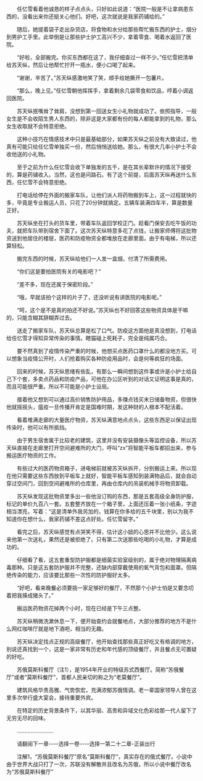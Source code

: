<div class="read-content j_readContent" id="">
                <p>　　任忆雪看着他诚恳的样子点点头，只好如此说道：“医院一般是不让拿病患东西的，没看出来你还挺关心他们。好吧，这次就说是我家药铺给的。”<p>　　随后，她提着袋子走出杂货店，将食物和水分给那些帮忙搬东西的护士，烟分到男护工手里。此举倒是让那些护士护工高兴不少，拿着零食、喝着水返回了医院。<p>　　“好啦，全部搬完。你买东西都在这了，我仔细查过一样不少。”任忆雪把清单给苏天纵，然后让他帮忙拧开一瓶水，便小口喝了起来。<p>　　“谢谢，辛苦了。”苏天纵感激地笑了笑，顺手给她撕开一包薯片。<p>　　“那么，晚上见。”任忆雪朝他挥挥手，拿着剩余几袋零食和饮品，哼着小调返回医院。<p>　　苏天纵抿嘴耸了耸肩，没想到第一回送女生小礼物就成功了。依照指导，一般女生是不会收陌生男人东西的，除非这是大家都有份的每人都能拿到的礼物，那么女生收取就不会特意拒绝。<p>　　这种小技巧在情感技术中只是最基础部分，如果苏天纵之前没有大致读过，他真有可能只给任忆雪单独买一份，然后悄悄送给她。那么，有很大几率小护士不会收他送的小礼物。<p>　　至于之前为什么任忆雪会收下单独发的五千，是在其长辈默许的情况下接受的，算是药铺收入。当然，这也是问路石。有了这个前提，后面苏天纵再送什么东西，任忆雪不会特意拒绝。<p>　　打电话给停在外面的搬家车队，让他们派人将药物搬到车上，这一过程就快的多，毕竟是专业搬运人员，只花了20分钟就搞定。五辆车装满四车半，算是数量正好。<p>　　苏天纵坐在打头的货车里，带着车队返回学校正门。趁看门保安去吃午饭的功夫，就把车队带到宿舍下面了。这次苏天纵特意多花了点钱，让搬家师傅将这批物资送到他居住的楼层，医药和防疫物资全都堆放在走廊里面。由于有电梯，所以还算轻松。<p>　　搬完东西的时候，苏天纵给他们一人发一盒烟，付清了所需费用。<p>　　“你们这是要拍医院有关的电影吧？”<p>　　“差不多，现在还属于保密阶段。”<p>　　“哦，早就该拍个这样的片子了，还没听说有讲医院的电影呢。”<p>　　“呵，这个是不是真的拍还不好说。”苏天纵也不好回答这些物资具体是干嘛的，只能含糊其辞糊弄过去。<p>　　送走了搬家车队，苏天纵总算是松了口气。防疫这方面他是真没想到，打电话给任忆雪才得知异常传染的事情。瞎猫碰上死耗子，完全是纯属巧合。<p>　　要不然真到了疫情传染严重的时候，他想买点医药口罩什么的都没地方买。可以想象当疫情公开时，人们抢着购买各种防疫用品时，会是何等疯狂的场面。<p>　　回来的时候，苏天纵思绪有些乱，有那么一瞬间想到这件事或许是小护士给自己下个套，多卖点药品和防疫产品，可他在办公区听到的对话又证明这事是真的，而且可能很严重。所以不可能是小护士设局。<p>　　接着他又想到可以通过高价销售防护用品，多赚点钱买末日储备物资，但很快他就摇摇头，瘟疫一旦传播开肯定是国难时期，发这种财的人根本不配活着。<p>　　看着堆满走廊的大量医疗物资，苏天纵满意地点点头，这些东西足以保证出现传染时，他可以有所抵挡。<p>　　由于男生宿舍属于比较老的建筑，这里并没有安装摄像头等监控设备，所以苏天纵直接在走廊里打开空间避难所的大门，呼叫“zx”将智能平板车都招出来，参与搬运医疗物资的工作。<p>　　有些过大的医药物资箱子，进电梯前就被苏天纵拆开，分别搬运上来。所以现在他只需要这些东西放到平板车上就好，智能平板车感知到装满物品后，就会自动穿过空间门，回到空间避难所的仓库里，再由仓库内的吊装机械手将物资卸载。<p>　　苏天纵发现这批物资里多出一些他没订购的东西，那是五套高级全身防护服，标记的单价九百八一套。五套整齐放在一个箱子里，上面还压着一张小纸条，字迹相当漂亮，写着：“这是清单外我另加的，钱算在你多给的五千块里，别以为我不知道你在想什么，我家药铺不差这点好处。任忆雪留字。”<p>　　看完之后，苏天纵感觉有点哭笑不得，估计这小妞的心思并不比他少。这么说来他第一次送礼，果然还是被拒绝了。只有第二次送那些吃喝的小礼物，才算是成功的。<p>　　仔细看了看，这五套重型防护服都是细菌实验室级别的，属于绝对物理隔离病毒那种。只是这五套防护服并不完整，还缺内部穿戴使用的氧气背包和面罩。但隔绝传染的能力，应该要比那些一次性的防护服好太多。<p>　　“好吧，看来晚餐必须要挑一家足够好的餐厅，不然那个小护士怕是又要念叨着把我揍成猪头了。”<p>　　搬运医药物资花掉两个小时，现在已经是下午三点整。<p>　　苏天纵稍微洗漱休息一下，便开始查约会就餐地点，大部分推荐的地方不是什么网红咖啡厅就是地下酒吧，相当的无趣。<p>　　苏天纵决定找点正规的高级餐厅，他开始查找那些真正好吃又有格调的地方，别说还真找到一个，这是一家非常有历史和年代感的顶级餐厅，并且餐点无可置疑的好吃。<p>　　苏俄莫斯科餐厅（注1），是1954年开业的特级苏式西餐厅。简称“苏俄餐厅”或者“莫斯科餐厅”，首都人民亲切的称之为“老莫餐厅”。<p>　　建筑风格华贵高雅、气势恢宏，充满浓郁苏俄情调。老一辈国家领导人曾在这里多次举行盛大宴会，接待重要外宾。<p>　　在特定的历史背景条件下，以其华丽、高贵和异域文化色彩给那一代人留下了无穷无尽的回味。<p>　　……………………<p>　　请翻阅下一章----选择一卷----选择一第二十二章-正装出行<p>　　注解1，“苏俄莫斯科餐厅”原名“莫斯科餐厅”，真实存在的俄式餐厅。小说中由于世界大战只打了一次，苏联没有解散并且改名为苏俄，所以小说中餐厅改名为“苏俄莫斯科餐厅”<p> 
            </div>